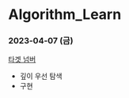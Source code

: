 # Algorithm_Learn
### 2023-04-07 (금)
[타겟 넘버](https://school.programmers.co.kr/learn/courses/30/lessons/43165)
- 깊이 우선 탐색
- 구현

